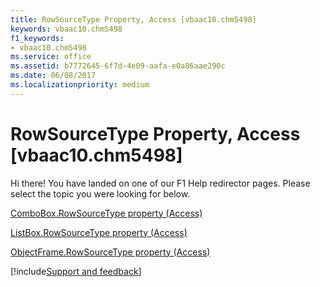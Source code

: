 ```yaml
---
title: RowSourceType Property, Access [vbaac10.chm5498]
keywords: vbaac10.chm5498
f1_keywords:
- vbaac10.chm5498
ms.service: office
ms.assetid: b7772645-6f7d-4e09-aafa-e0a86aae290c
ms.date: 06/08/2017
ms.localizationpriority: medium
---
```



# RowSourceType Property, Access [vbaac10.chm5498]

Hi there! You have landed on one of our F1 Help redirector pages. Please select the topic you were looking for below.

[ComboBox.RowSourceType property (Access)](https://msdn.microsoft.com/library/dd1d6ea8-5479-4bf9-3317-0b95282c7d74%28Office.15%29.aspx)

[ListBox.RowSourceType property (Access)](https://msdn.microsoft.com/library/a98a44d4-b2a5-d591-9295-3222d708ee88%28Office.15%29.aspx)

[ObjectFrame.RowSourceType property (Access)](https://msdn.microsoft.com/library/d450ce8b-c2e9-f51b-61af-b46a64ab7d32%28Office.15%29.aspx)

[!include[Support and feedback](~/includes/feedback-boilerplate.md)]